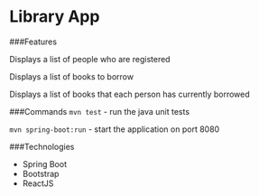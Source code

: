 Library App
===========

###Features

Displays a list of people who are registered

Displays a list of books to borrow

Displays a list of books that each person has currently borrowed

###Commands
`mvn test` - run the java unit tests

`mvn spring-boot:run` - start the application on port 8080

###Technologies
 * Spring Boot
 * Bootstrap
 * ReactJS
 
